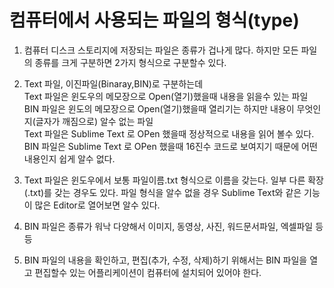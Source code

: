# 컴퓨터에서 사용되는 파일의 형식(type)
1. 컴퓨터 디스크 스토리지에 저장되는 파일은 종류가 겁나게 많다. 하지만 모든 파일의 종류를 크게 구분하면 2가지 형식으로 구분할수 있다.
2. Text 파일, 이진파일(Binaray,BIN)로 구분하는데  
Text 파일은 윈도우의 메모장으로 Open(열기)했을때 내용을 읽을수 있는 파일  
BIN 파일은 윈도의 메모장으로 Open(열기)했을때 열리기는 하지만 내용이 무엇인지(글자가 깨짐으로) 알수 없는 파일  
Text 파일은 Sublime Text 로 OPen 했을때 정상적으로 내용을 읽어 볼수 있다.  
BIN 파일은 Sublime Text 로 OPen 했을때 16진수 코드로 보여지기 때문에 어떤 내용인지 쉽게 알수 없다.

3. Text 파일은 윈도우에서 보통 파일이름.txt 형식으로 이름을 갖는다. 일부 다른 확장(.txt)를 갖는 경우도 있다. 파일 형식을 알수 없을 경우 Sublime Text와 같은 기능이 많은 Editor로 열어보면 알수 있다.
4. BIN 파일은 종류가 워낙 다양해서 이미지, 동영상, 사진, 워드문서파일, 엑셀파일 등등 
5. BIN 파일의 내용을 확인하고, 편집(추가, 수정, 삭제)하기 위해서는 BIN 파일을 열고 편집할수 있는 어플리케이션이 컴퓨터에 설치되어 있어야 한다.






